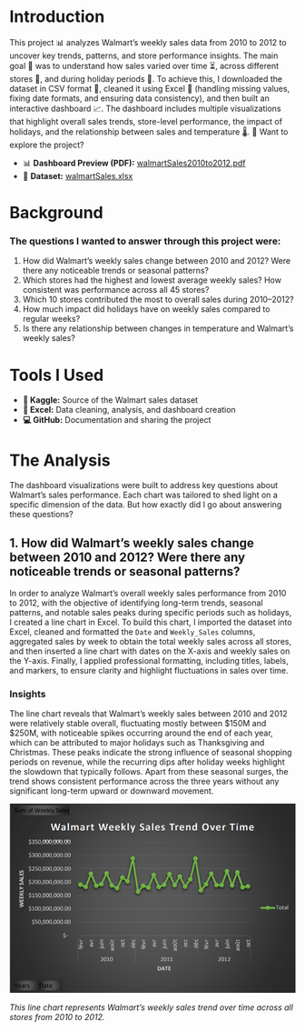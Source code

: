 # Introduction
This project 📊 analyzes Walmart’s weekly sales data from 2010 to 2012 to uncover key trends, patterns, and store performance insights. The main goal 🎯 was to understand how
sales varied over time ⏳, across different stores 🏬, and during holiday periods 🎉.
To achieve this, I downloaded the dataset in CSV format 📂, cleaned it using Excel 🧹 (handling missing values, fixing date formats, and ensuring data consistency), and then
built an interactive dashboard 📈. The dashboard includes multiple visualizations that highlight overall sales trends, store-level performance, the impact of holidays, and the
relationship between sales and temperature 🌡️.
🔗 Want to explore the project?  
- 📊 **Dashboard Preview (PDF):** [walmartSales2010to2012.pdf](walmartSales2010to2012.pdf)  
- 📑 **Dataset:** [walmartSales.xlsx](walmartSales.xlsx)
# Background
### The questions I wanted to answer through this project were:
1. How did Walmart’s weekly sales change between 2010 and 2012? Were there any noticeable trends or seasonal patterns?
2. Which stores had the highest and lowest average weekly sales? How consistent was performance across all 45 stores?
3. Which 10 stores contributed the most to overall sales during 2010–2012?
4. How much impact did holidays have on weekly sales compared to regular weeks?
5. Is there any relationship between changes in temperature and Walmart’s weekly sales?
# Tools I Used
- **📂 Kaggle:** Source of the Walmart sales dataset
- **📝 Excel:** Data cleaning, analysis, and dashboard creation
- **💻 GitHub:** Documentation and sharing the project
# The Analysis
The dashboard visualizations were built to address key questions about Walmart’s sales performance. Each chart was tailored to shed light on a specific dimension of the
data. But how exactly did I go about answering these questions?
## 1. How did Walmart’s weekly sales change between 2010 and 2012? Were there any noticeable trends or seasonal patterns?
In order to analyze Walmart’s overall weekly sales performance from 2010 to 2012, with the objective of identifying long-term trends, seasonal patterns, and notable sales peaks during specific periods such as holidays, I created a line chart in Excel. To build this chart, I imported the dataset into Excel, cleaned and formatted the `Date` and `Weekly_Sales` columns, aggregated sales by week to obtain the total weekly sales across all stores, and then inserted a line chart with dates on the X-axis and weekly sales on the Y-axis. Finally, I applied professional formatting, including titles, labels, and markers, to ensure clarity and highlight fluctuations in sales over time.
### Insights 
The line chart reveals that Walmart’s weekly sales between 2010 and 2012 were relatively stable overall, fluctuating mostly between $150M and $250M, with noticeable spikes occurring around the end of each year, which can be attributed to major holidays such as Thanksgiving and Christmas. These peaks indicate the strong influence of seasonal shopping periods on revenue, while the recurring dips after holiday weeks highlight the slowdown that typically follows. Apart from these seasonal surges, the trend shows consistent performance across the three years without any significant long-term upward or downward movement.

![firstLineChart](/assets/firstLineChart.png)

*This line chart represents Walmart’s weekly sales trend over time across all stores from 2010 to 2012.*
